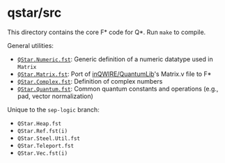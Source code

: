 # qstar/src

This directory contains the core F* code for Q*. Run `make` to compile.

General utilities:
- [`QStar.Numeric.fst`](QStar.Numeric.fst): Generic definition of a numeric datatype used in `Matrix`
- [`QStar.Matrix.fst`](QStar.Matrix.fst): Port of [inQWIRE/QuantumLib](https://github.com/inQWIRE/QuantumLib)'s Matrix.v file to F*
- [`QStar.Complex.fst`](QStar.Complex.fst): Definition of complex numbers
- [`QStar.Quantum.fst`](QStar.Quantum.fst): Common quantum constants and operations (e.g., pad, vector normalization)

Unique to the `sep-logic` branch:
- `QStar.Heap.fst`
- `QStar.Ref.fst(i)`
- `QStar.Steel.Util.fst`
- `QStar.Teleport.fst`
- `QStar.Vec.fst(i)`
